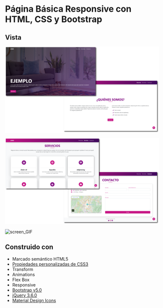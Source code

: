 # Página Básica Responsive con HTML, CSS y Bootstrap

## Vista

![](https://github.com/Cataclas/basico_bootstrap_responsive/blob/main/capturas/screen_1.png "screen_1")

![](https://github.com/Cataclas/basico_bootstrap_responsive/blob/main/capturas/screen_2.png "screen_2")

![](https://github.com/Cataclas/basico_bootstrap_responsive/blob/main/gif.gif "screen_GIF")



## Construido con

- Marcado semántico HTML5
- [Propiedades personalizadas de CSS3](https://devdocs.io/css/)
- Transform
- Animations
- Flex Box
- Responsive
- [Bootstrap v5.0](https://getbootstrap.com/docs/5.0/getting-started/introduction/)
- [jQuery 3.6.0](https://api.jquery.com/)
- [Material Design Icons](https://materialdesignicons.com/)
